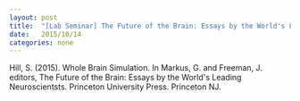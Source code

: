 ```yaml
---
layout: post
title:  "[Lab Seminar] The Future of the Brain: Essays by the World's Leading Neuroscientsts"
date:   2015/10/14
categories: none
---
```




Hill, S. (2015). Whole Brain Simulation. In Markus, G. and Freeman, J. editors, The Future of the Brain: Essays by the World's Leading Neuroscientsts. Princeton University Press. Princeton NJ.







 

